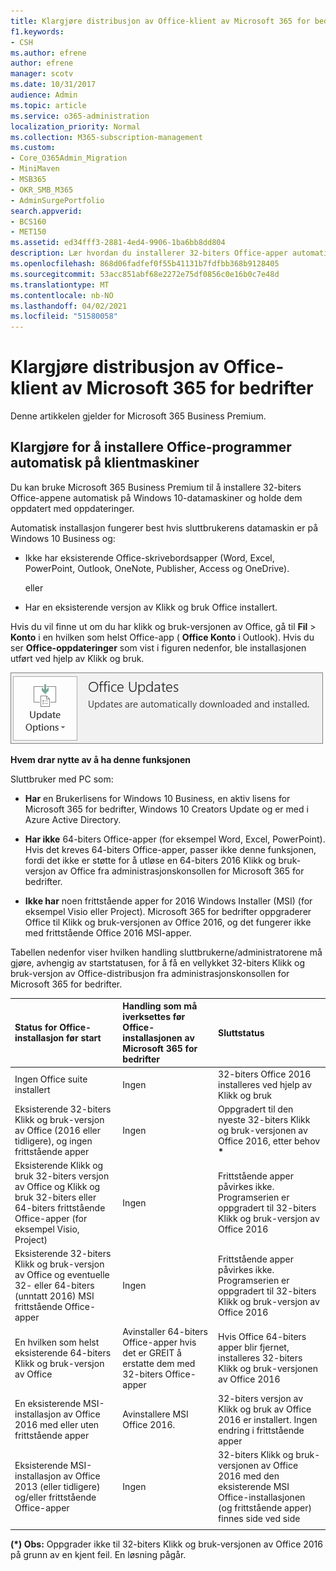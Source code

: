```yaml
---
title: Klargjøre distribusjon av Office-klient av Microsoft 365 for bedrifter
f1.keywords:
- CSH
ms.author: efrene
author: efrene
manager: scotv
ms.date: 10/31/2017
audience: Admin
ms.topic: article
ms.service: o365-administration
localization_priority: Normal
ms.collection: M365-subscription-management
ms.custom:
- Core_O365Admin_Migration
- MiniMaven
- MSB365
- OKR_SMB_M365
- AdminSurgePortfolio
search.appverid:
- BCS160
- MET150
ms.assetid: ed34fff3-2881-4ed4-9906-1ba6bb8dd804
description: Lær hvordan du installerer 32-biters Office-apper automatisk på Windows 10-datamaskiner og holder dem oppdatert.
ms.openlocfilehash: 868d06fadfef0f55b41131b7fdfbb368b9128405
ms.sourcegitcommit: 53acc851abf68e2272e75df0856c0e16b0c7e48d
ms.translationtype: MT
ms.contentlocale: nb-NO
ms.lasthandoff: 04/02/2021
ms.locfileid: "51580058"
---
```

# <a name="prepare-for-office-client-deployment-by-microsoft-365-for-business"></a>Klargjøre distribusjon av Office-klient av Microsoft 365 for bedrifter

Denne artikkelen gjelder for Microsoft 365 Business Premium.

## <a name="prepare-to-automatically-install-office-apps-to-client-computers"></a>Klargjøre for å installere Office-programmer automatisk på klientmaskiner

Du kan bruke Microsoft 365 Business Premium til å installere 32-biters Office-appene automatisk på Windows 10-datamaskiner og holde dem oppdatert med oppdateringer.
  
Automatisk installasjon fungerer best hvis sluttbrukerens datamaskin er på Windows 10 Business og:
  
- Ikke har eksisterende Office-skrivebordsapper (Word, Excel, PowerPoint, Outlook, OneNote, Publisher, Access og OneDrive).
    
    eller
    
- Har en eksisterende versjon av Klikk og bruk Office installert.
    
Hvis du vil finne ut om du har klikk og bruk-versjonen av Office, gå til **Fil** \> **Konto** i en hvilken som helst Office-app ( **Office Konto** i Outlook). Hvis du ser **Office-oppdateringer** som vist i figuren nedenfor, ble installasjonen utført ved hjelp av Klikk og bruk. 
  
![Screenshot of Office updates in Office app Account](../media/e3439380-fa43-4ed6-ae5d-64851c297df5.png)
  
 **Hvem drar nytte av å ha denne funksjonen**
  
Sluttbruker med PC som:
  
- **Har**  en Brukerlisens for Windows 10 Business, en aktiv lisens for Microsoft 365 for bedrifter, Windows 10 Creators Update og er med i Azure Active Directory. 
    
- **Har ikke** 64-biters Office-apper (for eksempel Word, Excel, PowerPoint). Hvis det kreves 64-biters Office-apper, passer ikke denne funksjonen, fordi det ikke er støtte for å utløse en 64-biters 2016 Klikk og bruk-versjon av Office fra administrasjonskonsollen for Microsoft 365 for bedrifter. 
    
- **Ikke har** noen frittstående apper for 2016 Windows Installer (MSI) (for eksempel Visio eller Project). Microsoft 365 for bedrifter oppgraderer Office til Klikk og bruk-versjonen av Office 2016, og det fungerer ikke med frittstående Office 2016 MSI-apper. 
    
Tabellen nedenfor viser hvilken handling sluttbrukerne/administratorene må gjøre, avhengig av startstatusen, for å få en vellykket 32-biters Klikk og bruk-versjon av Office-distribusjon fra administrasjonskonsollen for Microsoft 365 for bedrifter.
  
|**Status for Office-installasjon før start**|**Handling som må iverksettes før Office-installasjonen av Microsoft 365 for bedrifter**|**Sluttstatus**|
|:-----|:-----|:-----|
|Ingen Office suite installert  <br/> |Ingen  <br/> |32-biters Office 2016 installeres ved hjelp av Klikk og bruk  <br/> |
|Eksisterende 32-biters Klikk og bruk-versjon av Office (2016 eller tidligere), og ingen frittstående apper  <br/> |Ingen  <br/> |Oppgradert til den nyeste 32-biters Klikk og bruk-versjonen av Office 2016, etter behov **\*** <br/> |
|Eksisterende Klikk og bruk 32-biters versjon av Office og Klikk og bruk 32-biters eller 64-biters frittstående Office-apper (for eksempel Visio, Project)  <br/> |Ingen  <br/> |Frittstående apper påvirkes ikke. Programserien er oppgradert til 32-biters Klikk og bruk-versjon av Office 2016  <br/> |
|Eksisterende 32-biters Klikk og bruk-versjon av Office og eventuelle 32- eller 64-biters (unntatt 2016) MSI frittstående Office-apper  <br/> |Ingen  <br/> |Frittstående apper påvirkes ikke. Programserien er oppgradert til 32-biters Klikk og bruk-versjon av Office 2016  <br/> ||||
|En hvilken som helst eksisterende 64-biters Klikk og bruk-versjon av Office  <br/> |Avinstaller 64-biters Office-apper hvis det er GREIT å erstatte dem med 32-biters Office-apper  <br/> |Hvis Office 64-biters apper blir fjernet, installeres 32-biters Klikk og bruk-versjonen av Office 2016  <br/> |
|En eksisterende MSI-installasjon av Office 2016 med eller uten frittstående apper  <br/> |Avinstallere MSI Office 2016.  <br/> |32-biters versjon av Klikk og bruk av Office 2016 er installert. Ingen endring i frittstående apper  <br/> |
|Eksisterende MSI-installasjon av Office 2013 (eller tidligere) og/eller frittstående Office-apper  <br/> |Ingen  <br/> |32-biters Klikk og bruk-versjonen av Office 2016 med den eksisterende MSI Office-installasjonen (og frittstående apper) finnes side ved side  <br/> |
||||
   
 **(\*) Obs:** Oppgrader ikke til 32-biters Klikk og bruk-versjonen av Office 2016 på grunn av en kjent feil. En løsning pågår. 
  
